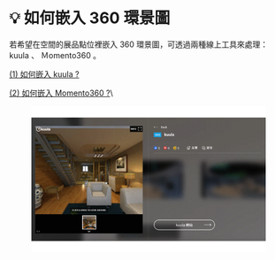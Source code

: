 # 💡 如何嵌入 360 環景圖

若希望在空間的展品點位裡嵌入 360 環景圖，可透過兩種線上工具來處理： kuula 、 Ｍomento360 。

[(1) 如何嵌入 kuula ?](qian-ru-kuula.md)

[(2) 如何嵌入 Momento360 ?](qian-ru-momento360.md)\


<div align="left">

<figure><img src="../../../../.gitbook/assets/360 pic.gif" alt=""><figcaption></figcaption></figure>

</div>
